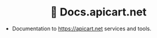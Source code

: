 <h1 align="center"> 📝 Docs.apicart.net</h1>

- Documentation to https://apicart.net services and tools.
